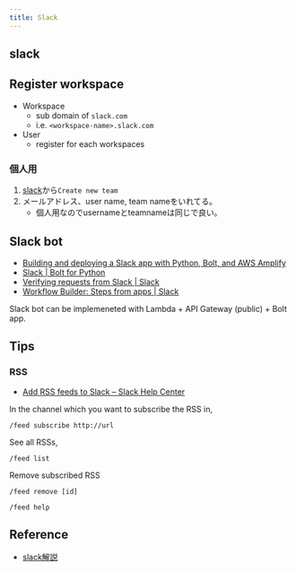 ```yaml
---
title: Slack
---
```


## slack


## Register workspace

* Workspace
    * sub domain of `slack.com`
    * i.e. `<workspace-name>.slack.com`
* User
    * register for each workspaces

### 個人用

1. [slack](https://slack.com/)から`Create new team`
2. メールアドレス、user name, team nameをいれてる。
    * 個人用なのでusernameとteamnameは同じで良い。


## Slack bot
- [Building and deploying a Slack app with Python, Bolt, and AWS Amplify](https://www.xiegerts.com/post/slack-app-bolt-python-amplify/)
- [Slack \| Bolt for Python](https://slack.dev/bolt-python/concepts#event-listening)
- [Verifying requests from Slack \| Slack](https://api.slack.com/authentication/verifying-requests-from-slack)
- [Workflow Builder: Steps from apps \| Slack](https://api.slack.com/workflows/steps)

Slack bot can be implemeneted with Lambda + API Gateway (public) + Bolt app.


## Tips

### RSS
* [Add RSS feeds to Slack – Slack Help Center](https://get.slack.help/hc/en-us/articles/218688467-Add-RSS-feeds-to-Slack)

In the channel which you want to subscribe the RSS in,

```
/feed subscribe http://url
```

See all RSSs,

```
/feed list
```

Remove subscribed RSS

```
/feed remove [id]
```

```
/feed help
```


## Reference
* [slack解説](http://creive.me/archives/7161/)
